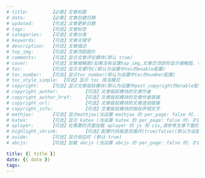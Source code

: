 ```yaml
---
# title:        【必需】文章标题
# date:         【必需】文章创建日期
# updated:      【可选】文章更新日期
# tags:         【可选】文章标签
# categories:   【可选】文章分类
# keywords:     【可选】文章关键字
# description:  【可选】文章描述
# top_img:      【可选】文章顶部图片
# comments:     【可选】显示文章评论模块(默认 true)
# cover:        【可选】文章缩略图(如果没有设置top_img,文章页顶部将显示缩略图，可设为false/图片地址/留空)
# toc:          【可选】显示文章TOC(默认为设置中toc的enable配置)
# toc_number:   【可选】显示toc_number(默认为设置中toc的number配置)
# toc_style_simple: 【可选】显示 toc 简洁模式
# copyright:    【可选】显示文章版权模块(默认为设置中post_copyright的enable配置)
# copyright_author:         【可选】文章版权模块的文章作者
# copyright_author_href:    【可选】文章版权模块的文章作者链接
# copyright_url:            【可选】文章版权模块的文章连结链接
# copyright_info:           【可选】文章版权模块的版权声明文字
# mathjax:      【可选】显示mathjax(当设置 mathjax 的 per_page: false 时，才需要配置，默认 false )
# katex:        【可选】显示 katex (当设置 katex 的 per_page: false 时，才需要配置，默认 false )
# aplayer:      【可选】在需要的页面加载 aplayer 的 js 和 css,请参考文章下面的音乐 配置
# highlight_shrink:         【可选】配置代码框是否展开(true/false)(默认为设置中 highlight_shrink 的配置)
# aside:        【可选】显示侧边栏 (默认 true)
# abcjs:        【可选】加载 abcjs (当设置 abcjs 的 per_page: false 时，才需要配置，默认 false )

title: {{ title }}
date: {{ date }}
tags:
---
```

